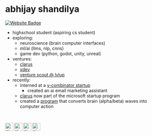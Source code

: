 # abhijay shandilya
[![Website Badge](https://img.shields.io/badge/website-abhijayshandilya.com-blue)](https://www.abhijayshandilya.com/)
- highschool student (aspiring cs student)
- exploring:
  - neuroscience (brain computer interfaces)
  - ml/ai (llms, nlp, cnns)
  - game dev (python, godot, unity, unreal)
- ventures:
  - [clarus](https://clarus-ai.onrender.com/)
  - [xdev](https://xdevstudio.com/)
  - [venture scout @ lvlup](https://www.lvlup.vc/)
- recently:
  - interned at a [y-combinator startup](https://www.ycombinator.com/companies/rally/jobs/0Lx6nao-founding-engineer-slayschool-com)
    - created an ai email marketing assistant
  - [clarus](https://clarusapp.org/) now part of the microsoft startup program 
  - created a [program](https://github.com/dev-aj0/blink-action) that converts brain (alpha/beta) waves into computer action

<br />

[<img align="left" alt="aj youtube" width="26px" src="https://www.svgrepo.com/show/448261/youtube.svg" />](https://www.youtube.com/@neuro-aj)
[<img align="left" alt="aj twitter" width="26px" src="https://www.svgrepo.com/show/475689/twitter-color.svg" />](https://x.com/aj_shandilya)
[<img align="left" alt="aj medium" width="26px" src="https://cdn.icon-icons.com/icons2/3041/PNG/512/medium_logo_icon_189223.png" />](https://medium.com/@shandilyaabhijay)
[<img align="left" alt="aj linkedin" width="26px" src="https://upload.wikimedia.org/wikipedia/commons/thumb/8/81/LinkedIn_icon.svg/2048px-LinkedIn_icon.svg.png" />](https://www.linkedin.com/in/abhijayshandilya/)
